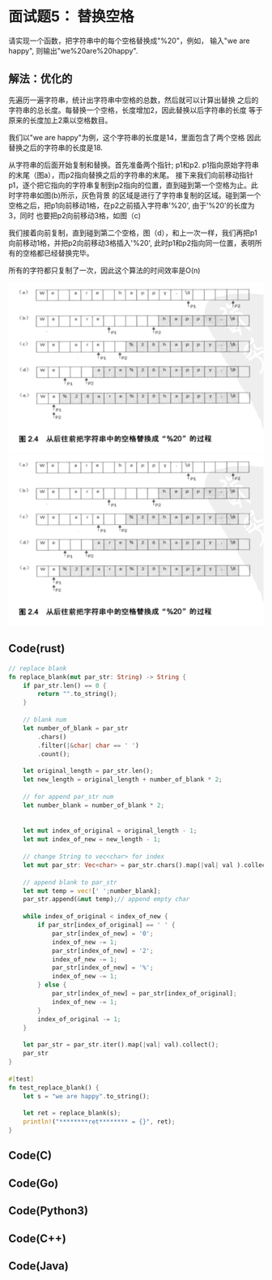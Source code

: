 # 面试题5： 替换空格

请实现一个函数，把字符串中的每个空格替换成"%20"，例如，
输入"we are happy", 则输出"we%20are%20happy".


## 解法：优化的

先遍历一遍字符串，统计出字符串中空格的总数，然后就可以计算出替换
之后的字符串的总长度。每替换一个空格，长度增加2，因此替换以后字符串的长度
等于原来的长度加上2乘以空格数目。

我们以"we are happy"为例，这个字符串的长度是14，里面包含了两个空格
因此替换之后的字符串的长度是18.

从字符串的后面开始复制和替换。首先准备两个指针; p1和p2. p1指向原始字符串的末尾（图a），而p2指向替换之后的字符串的末尾。
接下来我们向前移动指针p1，逐个把它指向的字符串复制到p2指向的位置，直到碰到第一个空格为止。此时字符串如图(b)所示，灰色背景
的区域是进行了字符串复制的区域。碰到第一个空格之后，把p1向前移动1格，在p2之前插入字符串'%20', 由于'%20'的长度为3，同时
也要把p2向前移动3格，如图（c)

我们接着向前复制，直到碰到第二个空格，图（d），和上一次一样，我们再把p1向前移动1格，并把p2向前移动3格插入'%20', 
此时p1和p2指向同一位置，表明所有的空格都已经替换完毕。

所有的字符都只复制了一次，因此这个算法的时间效率是O(n)

![attra](https://github.com/DaviRain-Su/my_rust_road/blob/master/rust-algorithm/pic/replace-blank.png)
![replace-blank](../pic/replace-blank.png)
## Code(rust)

```rust
// replace blank
fn replace_blank(mut par_str: String) -> String {
    if par_str.len() == 0 {
        return "".to_string();
    }

    // blank num
    let number_of_blank = par_str
        .chars()
        .filter(|&char| char == ' ')
        .count();

    let original_length = par_str.len();
    let new_length = original_length + number_of_blank * 2;

    // for append par_str num
    let number_blank = number_of_blank * 2;


    let mut index_of_original = original_length - 1;
    let mut index_of_new = new_length - 1;

    // change String to vec<char> for index
    let mut par_str: Vec<char> = par_str.chars().map(|val| val ).collect();

    // append blank to par_str
    let mut temp = vec![' ';number_blank];
    par_str.append(&mut temp);// append empty char

    while index_of_original < index_of_new {
        if par_str[index_of_original] == ' ' {
            par_str[index_of_new] = '0';
            index_of_new -= 1;
            par_str[index_of_new] = '2';
            index_of_new -= 1;
            par_str[index_of_new] = '%';
            index_of_new -= 1;
        } else {
            par_str[index_of_new] = par_str[index_of_original];
            index_of_new -= 1;
        }
        index_of_original -= 1;
    }

    let par_str = par_str.iter().map(|val| val).collect();
    par_str
}

#[test]
fn test_replace_blank() {
    let s = "we are happy".to_string();

    let ret = replace_blank(s);
    println!("********ret******** = {}", ret);
}
```

## Code(C)
## Code(Go)
## Code(Python3)
## Code(C++)
## Code(Java)
